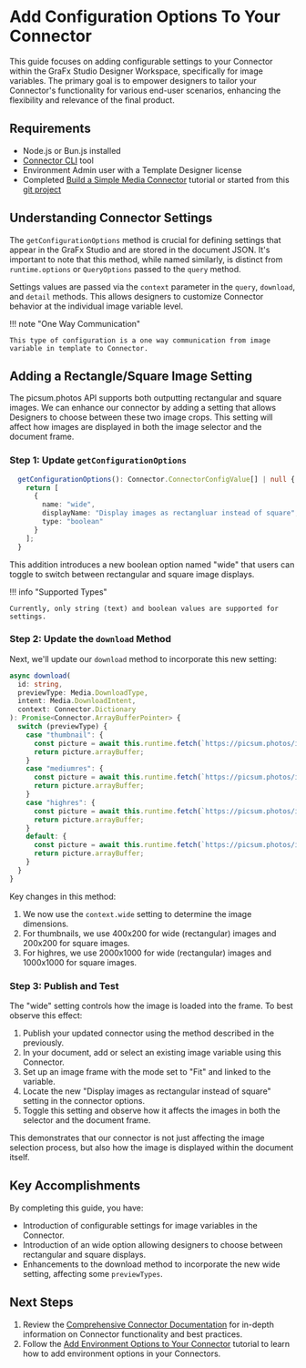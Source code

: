 # Add Configuration Options To Your Connector

This guide focuses on adding configurable settings to your Connector within the GraFx Studio Designer Workspace, specifically for image variables. The primary goal is to empower designers to tailor your Connector's functionality for various end-user scenarios, enhancing the flexibility and relevance of the final product.

## Requirements

- Node.js or Bun.js installed
- [Connector CLI](/GraFx-Developers/connectors/connector-cli/) tool
- Environment Admin user with a Template Designer license
- Completed [Build a Simple Media Connector](/GraFx-Developers/connectors/media-connector/build-a-simple-media-connector/) tutorial or started from this [git project](https://github.com/seancrowe/simple-media-connector/tree/Build-a-Simple-Media-Connector)

## Understanding Connector Settings

The `getConfigurationOptions` method is crucial for defining settings that appear in the GraFx Studio and are stored in the document JSON. It's important to note that this method, while named similarly, is distinct from `runtime.options` or `QueryOptions` passed to the `query` method.

Settings values are passed via the `context` parameter in the `query`, `download`, and `detail` methods. This allows designers to customize Connector behavior at the individual image variable level.

!!! note "One Way Communication"

    This type of configuration is a one way communication from image variable in template to Connector.

## Adding a Rectangle/Square Image Setting

The picsum.photos API supports both outputting rectangular and square images. We can enhance our connector by adding a setting that allows Designers to choose between these two image crops. This setting will affect how images are displayed in both the image selector and the document frame.

### Step 1: Update `getConfigurationOptions`

```typescript
  getConfigurationOptions(): Connector.ConnectorConfigValue[] | null {
    return [
      {
        name: "wide",
        displayName: "Display images as rectangluar instead of square",
        type: "boolean"
      }
    ];
  }
```

This addition introduces a new boolean option named "wide" that users can toggle to switch between rectangular and square image displays.

!!! info "Supported Types"

    Currently, only string (text) and boolean values are supported for settings.

### Step 2: Update the `download` Method

Next, we'll update our `download` method to incorporate this new setting:

```typescript
async download(
  id: string,
  previewType: Media.DownloadType,
  intent: Media.DownloadIntent,
  context: Connector.Dictionary
): Promise<Connector.ArrayBufferPointer> {
  switch (previewType) {
    case "thumbnail": {
      const picture = await this.runtime.fetch(`https://picsum.photos/id/${id}/${(context.wide) ? "400/" : ""}200`, { method: "GET" });
      return picture.arrayBuffer;
    }
    case "mediumres": {
      const picture = await this.runtime.fetch(`https://picsum.photos/id/${id}/400`, { method: "GET" });
      return picture.arrayBuffer;
    }
    case "highres": {
      const picture = await this.runtime.fetch(`https://picsum.photos/id/${id}/${(context.wide) ? "2000/" : ""}1000`, { method: "GET" });
      return picture.arrayBuffer;
    }
    default: {
      const picture = await this.runtime.fetch(`https://picsum.photos/id/${id}`, { method: "GET" });
      return picture.arrayBuffer;
    }
  }
}
```

Key changes in this method:

1. We now use the `context.wide` setting to determine the image dimensions.
2. For thumbnails, we use 400x200 for wide (rectangular) images and 200x200 for square images.
3. For highres, we use 2000x1000 for wide (rectangular) images and 1000x1000 for square images.

### Step 3: Publish and Test

The "wide" setting controls how the image is loaded into the frame. To best observe this effect:

1. Publish your updated connector using the method described in the previously.
2. In your document, add or select an existing image variable using this Connector.
3. Set up an image frame with the mode set to "Fit" and linked to the variable.
4. Locate the new "Display images as rectangular instead of square" setting in the connector options.
5. Toggle this setting and observe how it affects the images in both the selector and the document frame.

This demonstrates that our connector is not just affecting the image selection process, but also how the image is displayed within the document itself.

## Key Accomplishments

By completing this guide, you have:

- Introduction of configurable settings for image variables in the Connector.
- Introduction of an wide option allowing designers to choose between rectangular and square displays.
- Enhancements to the download method to incorporate the new wide setting, affecting some `previewTypes`.

## Next Steps

1. Review the [Comprehensive Connector Documentation](/GraFx-Developers/connectors/connectors-introduction/) for in-depth information on Connector functionality and best practices.
2. Follow the [Add Environment Options to Your Connector](/GraFx-Developers/connectors/media-connector/add-environment-options-to-your-connector) tutorial to learn how to add environment options in your Connectors.
